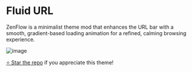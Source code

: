 # Fluid URL 

ZenFlow is a minimalist theme mod that enhances the URL bar with a smooth, gradient-based loading animation for a refined, calming browsing experience.

![image](https://github.com/user-attachments/assets/7009dcfa-5dd0-4e02-b176-0382ffa01937)

[⭐ Star the repo](https://github.com/wysh3/Zen-Mods) if you appreciate this theme!
